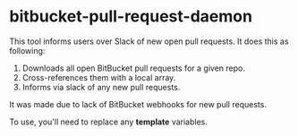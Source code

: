 # bitbucket-pull-request-daemon

This tool informs users over Slack of new open pull requests. It does this as following:
1) Downloads all open BitBucket pull requests for a given repo.
2) Cross-references them with a local array.
3) Informs via slack of any new pull requests.

It was made due to lack of BitBucket webhooks for new pull requests.

To use, you'll need to replace any __template__ variables.
